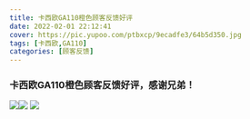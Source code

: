 ```yaml
---
title: 卡西欧GA110橙色顾客反馈好评
date: 2022-02-01 22:12:41
cover: https://pic.yupoo.com/ptbxcp/9ecadfe3/64b5d350.jpg
tags: [卡西欧,GA110]
categories: [顾客反馈]
---
```


###  卡西欧GA110橙色顾客反馈好评，感谢兄弟！
![](https://pic.yupoo.com/ptbxcp/53e63f66/354ff76b.jpg)![](https://pic.yupoo.com/ptbxcp/9ecadfe3/64b5d350.jpg)
![](https://pic.yupoo.com/ptbxcp/238ae5a5/dbd42d6c.jpg)
